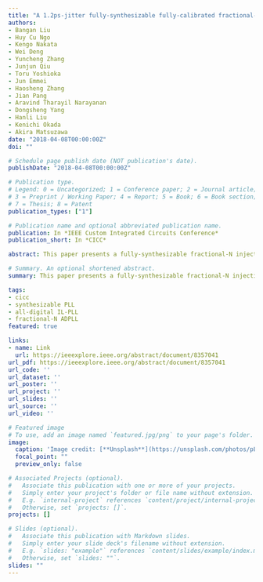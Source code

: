```yaml
---
title: "A 1.2ps-jitter fully-synthesizable fully-calibrated fractional-N injection-locked PLL using true arbitrary nonlinearity calibration technique"
authors:
- Bangan Liu
- Huy Cu Ngo
- Kengo Nakata
- Wei Deng
- Yuncheng Zhang
- Junjun Qiu
- Toru Yoshioka
- Jun Emmei
- Haosheng Zhang
- Jian Pang
- Aravind Tharayil Narayanan
- Dongsheng Yang
- Hanli Liu
- Kenichi Okada
- Akira Matsuzawa
date: "2018-04-08T00:00:00Z"
doi: ""

# Schedule page publish date (NOT publication's date).
publishDate: "2018-04-08T00:00:00Z"

# Publication type.
# Legend: 0 = Uncategorized; 1 = Conference paper; 2 = Journal article;
# 3 = Preprint / Working Paper; 4 = Report; 5 = Book; 6 = Book section;
# 7 = Thesis; 8 = Patent
publication_types: ["1"]

# Publication name and optional abbreviated publication name.
publication: In *IEEE Custom Integrated Circuits Conference*
publication_short: In *CICC*

abstract: This paper presents a fully-synthesizable fractional-N injection-locked PLL in 65 nm CMOS. A true arbitrary non-linearity calibration scheme is specifically proposed for synthesizable DTC, together with an extensive digital calibration of the PLL. The RMS jitter of 1.2 ps and 0.3 ps is achieved at 1 GHz output for fractional-N and integer-N operation, respectively. The power consumption is 2.5 mW and 2.2 mW, corresponding to an FoM of -234.4 dB and -246.7 dB.

# Summary. An optional shortened abstract.
summary: This paper presents a fully-synthesizable fractional-N injection-locked PLL in 65 nm CMOS.The power consumption is 2.5 mW and 2.2 mW, corresponding to an FoM of -234.4 dB and -246.7 dB.

tags:
- cicc
- synthesizable PLL
- all-digital IL-PLL
- fractional-N ADPLL
featured: true

links:
- name: Link
  url: https://ieeexplore.ieee.org/abstract/document/8357041
url_pdf: https://ieeexplore.ieee.org/abstract/document/8357041
url_code: ''
url_dataset: ''
url_poster: ''
url_project: ''
url_slides: ''
url_source: ''
url_video: ''

# Featured image
# To use, add an image named `featured.jpg/png` to your page's folder. 
image:
  caption: 'Image credit: [**Unsplash**](https://unsplash.com/photos/pLCdAaMFLTE)'
  focal_point: ""
  preview_only: false

# Associated Projects (optional).
#   Associate this publication with one or more of your projects.
#   Simply enter your project's folder or file name without extension.
#   E.g. `internal-project` references `content/project/internal-project/index.md`.
#   Otherwise, set `projects: []`.
projects: []

# Slides (optional).
#   Associate this publication with Markdown slides.
#   Simply enter your slide deck's filename without extension.
#   E.g. `slides: "example"` references `content/slides/example/index.md`.
#   Otherwise, set `slides: ""`.
slides: ""
---
```


<!-- 
{{% alert note %}}
Click the *Cite* button above to demo the feature to enable visitors to import publication metadata into their reference management software.
{{% /alert %}}

{{% alert note %}}
Click the *Slides* button above to demo Academic's Markdown slides feature.
{{% /alert %}}

Supplementary notes can be added here, including [code and math](https://sourcethemes.com/academic/docs/writing-markdown-latex/). -->

